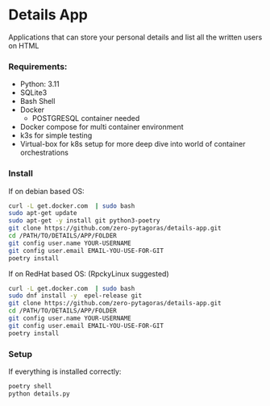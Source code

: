 # Details App

Applications that can store your personal details and list all the written users on HTML

### Requirements:

- Python: 3.11
- SQLite3
- Bash Shell
- Docker
    - POSTGRESQL container needed
- Docker compose for multi container environment
- k3s for simple testing
- Virtual-box for k8s setup for more deep dive into world of container orchestrations

### Install

If on debian based OS:

```sh
curl -L get.docker.com  | sudo bash
sudo apt-get update 
sudo apt-get -y install git python3-poetry
git clone https://github.com/zero-pytagoras/details-app.git
cd /PATH/TO/DETAILS/APP/FOLDER
git config user.name YOUR-USERNAME
git config user.email EMAIL-YOU-USE-FOR-GIT
poetry install
```

If on RedHat based OS: (RpckyLinux suggested)
```sh
curl -L get.docker.com  | sudo bash 
sudo dnf install -y  epel-release git
git clone https://github.com/zero-pytagoras/details-app.git
cd /PATH/TO/DETAILS/APP/FOLDER
git config user.name YOUR-USERNAME
git config user.email EMAIL-YOU-USE-FOR-GIT
poetry install
```

### Setup

If everything is installed correctly:

```sh
poetry shell
python details.py
```



